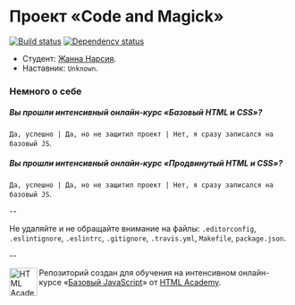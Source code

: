# Проект «Code and Magick»

[![Build status][travis-image]][travis-url]
[![Dependency status][dependency-image]][dependency-url]

* Студент: [Жанна Нарсия](https://htmlacademy.ru/profile/id74538).
* Наставник: `Unknown`.

### Немного о себе

##### Вы прошли интенсивный онлайн-курс «Базовый HTML и CSS»?
`Да, успешно | Да, но не защитил проект | Нет, я сразу записался на базовый JS`.

##### Вы прошли интенсивный онлайн-курс «Продвинутый HTML и CSS»?
`Да, успешно | Да, но не защитил проект | Нет, я сразу записался на базовый JS`.

--

Не удаляйте и не обращайте внимание на файлы: `.editorconfig`, `.eslintignore`, `.eslintrc`, `.gitignore`, `.travis.yml`, `Makefile`, `package.json`.

--

<a href="https://htmlacademy.ru/js_intensive"><img align="left" width="50" height="50" title="HTML Academy" src="https://htmlacademy.ru/static/img/logo-github-javascript.svg"></a>

Репозиторий создан для обучения на интенсивном онлайн-курсе «[Базовый JavaScript](https://htmlacademy.ru/js_intensive)» от [HTML Academy](https://htmlacademy.ru).

[travis-image]: https://travis-ci.org/js-htmlacademy/74538-code-and-magick.svg?branch=master
[travis-url]: https://travis-ci.org/js-htmlacademy/74538-code-and-magick
[dependency-image]: https://david-dm.org/js-htmlacademy/74538-code-and-magick.svg?style=flat-square
[dependency-url]: https://david-dm.org/js-htmlacademy/74538-code-and-magick
